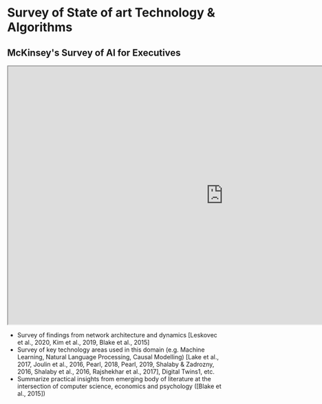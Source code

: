 # Survey of State of art Technology & Algorithms

## McKinsey's Survey of AI for Executives
<Bleed full>
<iframe src="https://www.mckinsey.com/business-functions/mckinsey-analytics/our-insights/an-executives-guide-to-ai"
     width="1000"
     height="600"
     title="McKinsey's Survey of AI for Executives"
   ></iframe>
</Bleed>

- Survey of findings from network architecture and dynamics [Leskovec et al., 2020, Kim et al., 2019, Blake et al., 2015]
- Survey of key technology areas used in this domain (e.g. Machine Learning, Natural Language Processing, Causal Modelling) [Lake et al., 2017, Joulin et al., 2016, Pearl, 2018, Pearl, 2019, Shalaby & Zadrozny, 2016, Shalaby et al., 2016, Rajshekhar et al., 2017], Digital Twins1, etc.
- Summarize practical insights from emerging body of literature at the intersection of computer science, economics and psychology ([Blake et al., 2015])
